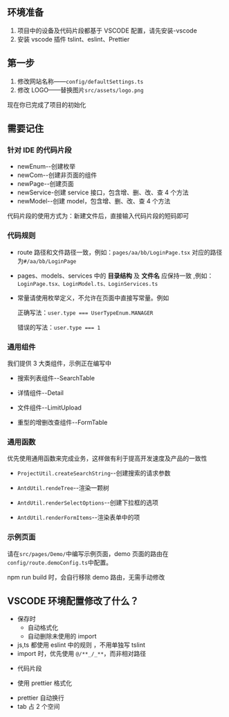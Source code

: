 ## 环境准备

1. 项目中的设备及代码片段都基于 VSCODE 配置，请先安装-vscode
1. 安装 vscode 插件 tslint、eslint、Prettier

## 第一步

1. 修改网站名称——`config/defaultSettings.ts`
1. 修改 LOGO——替换图片`src/assets/logo.png`

现在你已完成了项目的初始化

## 需要记住

### 针对 IDE 的代码片段

- newEnum--创建枚举
- newCom--创建非页面的组件
- newPage--创建页面
- newService-创建 service 接口，包含增、删、改、查 4 个方法
- newModel--创建 model，包含增、删、改、查 4 个方法

代码片段的使用方式为：新建文件后，直接输入代码片段的短码即可

### 代码规则

- route 路径和文件路径一致，例如：`pages/aa/bb/LoginPage.tsx` 对应的路径为`#/aa/bb/LoginPage`

- pages、models、services 中的 **目录结构** 及 **文件名** 应保持一致 ,例如：`LoginPage.tsx、LoginModel.ts、LoginServices.ts`

* 常量请使用枚举定义，不允许在页面中直接写常量。例如

  正确写法：`user.type === UserTypeEnum.MANAGER`

  错误的写法：`user.type === 1`

### 通用组件

我们提供 3 大类组件，示例正在编写中

- 搜索列表组件--SearchTable

* 详情组件--Detail

- 文件组件--LimitUpload

- 重型的增删改查组件--FormTable

### 通用函数

优先使用通用函数来完成业务，这样做有利于提高开发速度及产品的一致性

- `ProjectUtil.createSearchString`--创建搜索的请求参数

* `AntdUtil.rendeTree`--渲染一颗树

- `AntdUtil.renderSelectOptions`--创建下拉框的选项

- `AntdUtil.renderFormItems`--渲染表单中的项

### 示例页面

请在`src/pages/Demo/`中编写示例页面，demo 页面的路由在`config/route.demoConfig.ts`中配置。

npm run build 时，会自行移除 demo 路由，无需手动修改

## VSCODE 环境配置修改了什么？

- 保存时
  - 自动格式化
  - 自动删除未使用的 import
- js,ts 都使用 eslint 中的规则 ，不用单独写 tslint
- import 时，优先使用 `@/**_/_**`，而非相对路径

* 代码片段

- 使用 prettier 格式化

* prettier 自动换行
* tab 占 2 个空间
